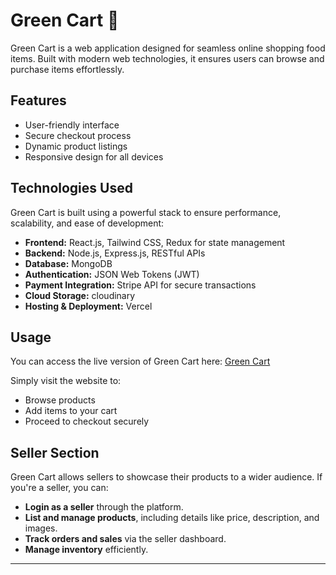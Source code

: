 # Green Cart 🍏


Green Cart is a web application designed for seamless online shopping food items. Built with modern web technologies, it ensures users can browse and purchase items effortlessly.

## Features

- User-friendly interface
- Secure checkout process
- Dynamic product listings
- Responsive design for all devices

## Technologies Used

Green Cart is built using a powerful stack to ensure performance, scalability, and ease of development:

- **Frontend:** React.js, Tailwind CSS, Redux for state management
- **Backend:** Node.js, Express.js, RESTful APIs
- **Database:** MongoDB
- **Authentication:** JSON Web Tokens (JWT)
- **Payment Integration:** Stripe API for secure transactions
- **Cloud Storage:**  cloudinary
- **Hosting & Deployment:** Vercel

## Usage

You can access the live version of Green Cart here: [Green Cart](https://green-cart-cyan.vercel.app/)

Simply visit the website to:

- Browse products
- Add items to your cart
- Proceed to checkout securely

## Seller Section

Green Cart allows sellers to showcase their products to a wider audience. If you're a seller, you can:

- **Login as a seller** through the platform.
- **List and manage products**, including details like price, description, and images.
- **Track orders and sales** via the seller dashboard.
- **Manage inventory** efficiently.


---

